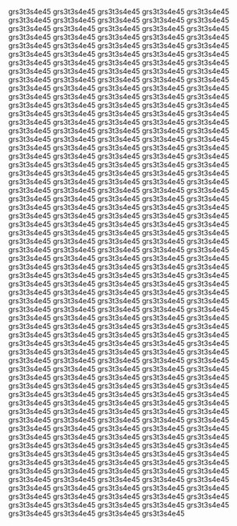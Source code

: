 grs3t3s4e45 grs3t3s4e45 grs3t3s4e45 grs3t3s4e45 grs3t3s4e45 grs3t3s4e45 grs3t3s4e45 grs3t3s4e45 grs3t3s4e45 grs3t3s4e45 grs3t3s4e45 grs3t3s4e45 grs3t3s4e45 grs3t3s4e45 grs3t3s4e45 grs3t3s4e45 grs3t3s4e45 grs3t3s4e45 grs3t3s4e45 grs3t3s4e45 grs3t3s4e45 grs3t3s4e45 grs3t3s4e45 grs3t3s4e45 grs3t3s4e45 grs3t3s4e45 grs3t3s4e45 grs3t3s4e45 grs3t3s4e45 grs3t3s4e45 grs3t3s4e45 grs3t3s4e45 grs3t3s4e45 grs3t3s4e45 grs3t3s4e45 grs3t3s4e45 grs3t3s4e45 grs3t3s4e45 grs3t3s4e45 grs3t3s4e45 grs3t3s4e45 grs3t3s4e45 grs3t3s4e45 grs3t3s4e45 grs3t3s4e45 grs3t3s4e45 grs3t3s4e45 grs3t3s4e45 grs3t3s4e45 grs3t3s4e45 grs3t3s4e45 grs3t3s4e45 grs3t3s4e45 grs3t3s4e45 grs3t3s4e45 grs3t3s4e45 grs3t3s4e45 grs3t3s4e45 grs3t3s4e45 grs3t3s4e45 grs3t3s4e45 grs3t3s4e45 grs3t3s4e45 grs3t3s4e45 grs3t3s4e45 grs3t3s4e45 grs3t3s4e45 grs3t3s4e45 grs3t3s4e45 grs3t3s4e45 grs3t3s4e45 grs3t3s4e45 grs3t3s4e45 grs3t3s4e45 grs3t3s4e45 grs3t3s4e45 grs3t3s4e45 grs3t3s4e45 grs3t3s4e45 grs3t3s4e45 grs3t3s4e45 grs3t3s4e45 grs3t3s4e45 grs3t3s4e45 grs3t3s4e45 grs3t3s4e45 grs3t3s4e45 grs3t3s4e45 grs3t3s4e45 grs3t3s4e45 grs3t3s4e45 grs3t3s4e45 grs3t3s4e45 grs3t3s4e45 grs3t3s4e45 grs3t3s4e45 grs3t3s4e45 grs3t3s4e45 grs3t3s4e45 grs3t3s4e45 grs3t3s4e45 grs3t3s4e45 grs3t3s4e45 grs3t3s4e45 grs3t3s4e45 grs3t3s4e45 grs3t3s4e45 grs3t3s4e45 grs3t3s4e45 grs3t3s4e45 grs3t3s4e45 grs3t3s4e45 grs3t3s4e45 grs3t3s4e45 grs3t3s4e45 grs3t3s4e45 grs3t3s4e45 grs3t3s4e45 grs3t3s4e45 grs3t3s4e45 grs3t3s4e45 grs3t3s4e45 grs3t3s4e45 grs3t3s4e45 grs3t3s4e45 grs3t3s4e45 grs3t3s4e45 grs3t3s4e45 grs3t3s4e45 grs3t3s4e45 grs3t3s4e45 grs3t3s4e45 grs3t3s4e45 grs3t3s4e45 grs3t3s4e45 grs3t3s4e45 grs3t3s4e45 grs3t3s4e45 grs3t3s4e45 grs3t3s4e45 grs3t3s4e45 grs3t3s4e45 grs3t3s4e45 grs3t3s4e45 grs3t3s4e45 grs3t3s4e45 grs3t3s4e45 grs3t3s4e45 grs3t3s4e45 grs3t3s4e45 grs3t3s4e45 grs3t3s4e45 grs3t3s4e45 grs3t3s4e45 grs3t3s4e45 grs3t3s4e45 grs3t3s4e45 grs3t3s4e45 grs3t3s4e45 grs3t3s4e45 grs3t3s4e45 grs3t3s4e45 grs3t3s4e45 grs3t3s4e45 grs3t3s4e45 grs3t3s4e45 grs3t3s4e45 grs3t3s4e45 grs3t3s4e45 grs3t3s4e45 grs3t3s4e45 grs3t3s4e45 grs3t3s4e45 grs3t3s4e45 grs3t3s4e45 grs3t3s4e45 grs3t3s4e45 grs3t3s4e45 grs3t3s4e45 grs3t3s4e45 grs3t3s4e45 grs3t3s4e45 grs3t3s4e45 grs3t3s4e45 grs3t3s4e45 grs3t3s4e45 grs3t3s4e45 grs3t3s4e45 grs3t3s4e45 grs3t3s4e45 grs3t3s4e45 grs3t3s4e45 grs3t3s4e45 grs3t3s4e45 grs3t3s4e45 grs3t3s4e45 grs3t3s4e45 grs3t3s4e45 grs3t3s4e45 grs3t3s4e45 grs3t3s4e45 grs3t3s4e45 grs3t3s4e45 grs3t3s4e45 grs3t3s4e45 grs3t3s4e45 grs3t3s4e45 grs3t3s4e45 grs3t3s4e45 grs3t3s4e45 grs3t3s4e45 grs3t3s4e45 grs3t3s4e45 grs3t3s4e45 grs3t3s4e45 grs3t3s4e45 grs3t3s4e45 grs3t3s4e45 grs3t3s4e45 grs3t3s4e45 grs3t3s4e45 grs3t3s4e45 grs3t3s4e45 grs3t3s4e45 grs3t3s4e45 grs3t3s4e45 grs3t3s4e45 grs3t3s4e45 grs3t3s4e45 grs3t3s4e45 grs3t3s4e45 grs3t3s4e45 grs3t3s4e45 grs3t3s4e45 grs3t3s4e45 grs3t3s4e45 grs3t3s4e45 grs3t3s4e45 grs3t3s4e45 grs3t3s4e45 grs3t3s4e45 grs3t3s4e45 grs3t3s4e45 grs3t3s4e45 grs3t3s4e45 grs3t3s4e45 grs3t3s4e45 grs3t3s4e45 grs3t3s4e45 grs3t3s4e45 grs3t3s4e45 grs3t3s4e45 grs3t3s4e45 grs3t3s4e45 grs3t3s4e45 grs3t3s4e45 grs3t3s4e45 grs3t3s4e45 grs3t3s4e45 grs3t3s4e45 grs3t3s4e45 grs3t3s4e45 grs3t3s4e45 grs3t3s4e45 grs3t3s4e45 grs3t3s4e45 grs3t3s4e45 grs3t3s4e45 grs3t3s4e45 grs3t3s4e45 grs3t3s4e45 grs3t3s4e45 grs3t3s4e45 grs3t3s4e45 grs3t3s4e45 grs3t3s4e45 grs3t3s4e45 grs3t3s4e45 grs3t3s4e45 grs3t3s4e45 grs3t3s4e45 grs3t3s4e45 grs3t3s4e45 grs3t3s4e45 grs3t3s4e45 grs3t3s4e45 grs3t3s4e45 grs3t3s4e45 grs3t3s4e45 grs3t3s4e45 grs3t3s4e45 grs3t3s4e45 grs3t3s4e45 grs3t3s4e45 grs3t3s4e45 grs3t3s4e45 grs3t3s4e45 grs3t3s4e45 grs3t3s4e45 